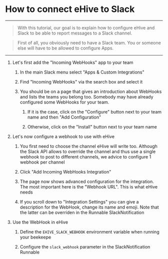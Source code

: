 
How to connect eHive to Slack
=============================

---------

> With this tutorial, our goal is to explain how to configure eHive and Slack
to be able to report messages to a Slack channel.

> First of all, you obviously need to have a Slack team. You or someone else
will have to be allowed to configure Apps.

---------

1. Let's first add the "Incoming WebHooks" app to your team

   1. In the main Slack menu select "Apps & Custom Integrations"

   2. Find "Incoming WebHooks" via the search box and select it

   3. You should be on a page that gives an introduction about WebHooks and
lists the teams you belong too. Somebody may have already configured some
WebHooks for your team.

      1. If it is the case, click on the "Configure" button next to your team
  name and then "Add Configuration"

      2. Otherwise, click on the "Install" button next to your team name

2. Let's now configure a webhook to use with eHive

   1. You first need to choose the channel eHive will write too. Although
the Slack API allows to override the channel and thus use a single webhook
to post to different channels, we advice to configure 1 webhook per channel

   2. Click "Add Incoming WebHooks Integration"

   3. The page now shows advanced configuration for the integration. The most
important here is the "Webhook URL". This is what eHive needs

   4. If you scroll down to "Integration Settings" you can give a description
for the WebHook, change its name and emoji. Note that the latter can be
overriden in the Runnable SlackNotification

3. Use the WebHook in eHive

   1.  Define the `EHIVE_SLACK_WEBHOOK` environment variable when running your
   beekeepe

   2. Configure the `slack_webhook` parameter in the SlackNotification Runnable

